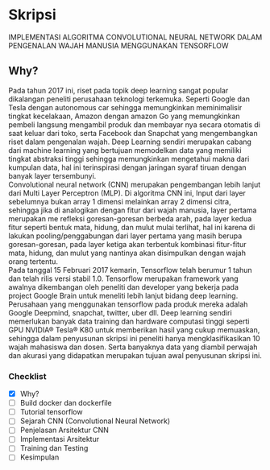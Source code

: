 # Skripsi
IMPLEMENTASI ALGORITMA CONVOLUTIONAL NEURAL NETWORK DALAM PENGENALAN WAJAH MANUSIA MENGGUNAKAN TENSORFLOW 

## Why?
   Pada tahun 2017 ini, riset pada topik deep learning sangat popular dikalangan peneliti perusahaan teknologi terkemuka. Seperti Google dan Tesla dengan autonomous car sehingga memungkinkan meminimalisir tingkat kecelakaan, Amazon dengan amazon Go yang memungkinkan pembeli langsung mengambil produk dan membayar nya secara otomatis di saat keluar dari toko, serta Facebook dan Snapchat yang mengembangkan riset dalam pengenalan wajah. Deep Learning sendiri merupakan cabang dari machine learning yang bertujuan memodelkan data yang memiliki tingkat abstraksi tinggi sehingga memungkinkan mengetahui makna dari kumpulan data, hal ini terinspirasi dengan jaringan syaraf tiruan dengan banyak layer tersembunyi.  
   Convolutional neural network (CNN) merupakan pengembangan lebih lanjut dari Multi Layer Perceptron (MLP). Di algoritma CNN ini, Input dari layer sebelumnya bukan array 1 dimensi melainkan array 2 dimensi citra, sehingga jika di analogikan dengan fitur dari wajah manusia, layer pertama merupakan me refleksi goresan-goresan berbeda arah, pada layer kedua fitur seperti bentuk mata, hidung, dan mulut mulai terlihat, hal ini karena di lakukan pooling/penggabungan dari layer pertama yang masih berupa goresan-goresan, pada layer ketiga akan terbentuk kombinasi fitur-fitur mata, hidung, dan mulut yang nantinya akan disimpulkan dengan wajah orang tertentu.  
  Pada tanggal 15 Februari 2017 kemarin, Tensorflow telah berumur 1 tahun dan telah rilis versi stabil 1.0. Tensorflow merupakan framework yang awalnya dikembangan oleh peneliti dan developer yang bekerja pada project Google Brain untuk meneliti lebih lanjut bidang deep learning. Perusahaan yang menggunakan tensorflow pada produk mereka adalah Google Deepmind, snapchat, twitter, uber dll. Deep learning sendiri memerlukan banyak data training dan hardware computasi tinggi seperti GPU NVIDIA® Tesla® K80 untuk memberikan hasil yang cukup memuaskan, sehingga dalam penyusunan skripsi ini peneliti hanya mengklasifikasikan 10 wajah mahasiswa dan dosen. Serta banyaknya data yang diambil perwajah dan akurasi yang didapatkan merupakan tujuan awal penyusunan skripsi ini.  


### Checklist
- [x] Why?
- [ ] Build docker dan dockerfile
- [ ] Tutorial tensorflow
- [ ] Sejarah CNN (Convolutional Neural Network)
- [ ] Penjelasan Arsitektur CNN
- [ ] Implementasi Arsitektur
- [ ] Training dan Testing
- [ ] Kesimpulan
